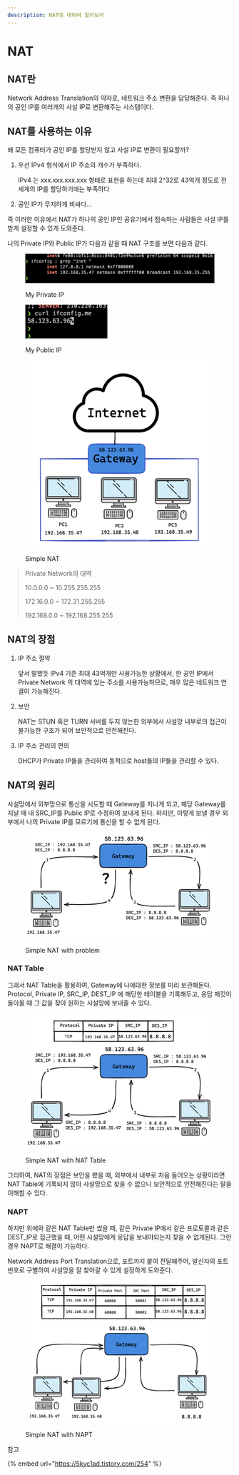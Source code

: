 ```yaml
---
description: NAT에 대하여 알아보자
---
```


# NAT

## NAT란

Network Address Translation의 약자로, 네트워크 주소 변환을 담당해준다. 즉 하나의 공인 IP를 여러개의 사설 IP로 변환해주는 시스템이다.&#x20;

## NAT를 사용하는 이유

왜 모든 컴퓨터가 공인 IP를 할당받지 않고 사설 IP로 변환이 필요할까?&#x20;

1.  우선 IPv4 형식에서 IP 주소의 개수가 부족하다.

    IPv4 는 xxx.xxx.xxx.xxx 형태로 표현을 하는데 최대 2^32로 43억개 정도로 전 세계의 IP를 할당하기에는 부족하다
2. 공인 IP가 무지하게 비싸다...

즉 이러한 이유에서 NAT가 하나의 공인 IP인 공유기에서 접속하는 사람들은 사설 IP를 받게 설정할 수 있게 도와준다.

나의 Private IP와 Public IP가 다음과 같을 때 NAT 구조를 보면 다음과 같다.

<figure><img src="../.gitbook/assets/image (1) (5).png" alt=""><figcaption><p>My Private IP</p></figcaption></figure>

<figure><img src="../.gitbook/assets/image (10).png" alt=""><figcaption><p>My Public IP</p></figcaption></figure>

<figure><img src="../.gitbook/assets/image (7).png" alt=""><figcaption><p>Simple NAT</p></figcaption></figure>

> Private Network의 대역
>
>
>
> 10.0.0.0 \~ 10.255.255.255
>
> 172.16.0.0 \~ 172.31.255.255
>
> 192.168.0.0 \~ 192.168.255.255

## NAT의 장점

1.  IP 주소 절약

    앞서 말했듯 IPv4 기준 최대 43억개만 사용가능한 상황에서, 한 공인 IP에서 Private Network 의 대역에 있는 주소를 사용가능하므로, 매우 많은 네트워크 연결이 가능해진다.
2.  보안

    NAT는 STUN 혹은 TURN 서버를 두지 않는한 외부에서 사설망 내부로의 접근이 불가능한 구조가 되어 보안적으로 안전해진다.
3.  IP 주소 관리의 편의

    DHCP가 Private IP들을 관리하여 동적으로 host들의 IP들을 관리할 수 있다.

## NAT의 원리

사설망에서 외부망으로 통신을 시도할 때 Gateway를 지나게 되고, 해당 Gateway를 지날 때 내 SRC\_IP를 Public IP로 수정하여 보내게 된다. 하지만, 이렇게 보낼 경우 외부에서 나의 Private IP를 모르기에 통신을 할 수 없게 된다.

<figure><img src="../.gitbook/assets/image (1) (1) (3).png" alt=""><figcaption><p>Simple NAT with problem</p></figcaption></figure>

### NAT Table

그래서 NAT Table을 활용하여, Gateway에 나에대한 정보를 미리 보관해둔다. Protocol, Private IP, SRC\_IP, DEST\_IP 에 해당한 테이블을 기록해두고, 응답 패킷이 돌아올 때 그 값을 찾아 원하는 사설망에 보내줄 수 있다.

<figure><img src="../.gitbook/assets/image (3).png" alt=""><figcaption><p>Simple NAT with NAT Table</p></figcaption></figure>

그리하여, NAT의 장점은 보안을 봤을 때, 외부에서 내부로 처음 들어오는 상황이라면 NAT Table에 기록되지 않아 사설망으로 찾을 수 없으니 보안적으로 안전해진다는 말을 이해할 수 있다.

### NAPT

하지만 위에와 같은 NAT Table만 썼을 때, 같은 Private IP에서 같은 프로토콜과 같은 DEST\_IP로 접근했을 때, 어떤 사설망에게 응답을 보내야되는지 찾을 수 없게된다. 그런 경우 NAPT로 해결이 가능하다.

Network Address Port Translation으로, 포트까지 붙여 전달해주어, 발신자의 포트번호로 구별하여 사설망을 잘 찾아갈 수 있게 설정하게 도와준다.

<figure><img src="../.gitbook/assets/image (15).png" alt=""><figcaption><p>Simple NAT with NAPT</p></figcaption></figure>

참고

{% embed url="https://5kyc1ad.tistory.com/254" %}
